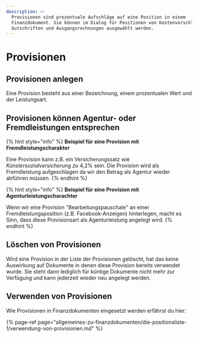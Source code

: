 ```yaml
---
description: >-
  Provisionen sind prozentuale Aufschläge auf eine Position in einem
  Finanzdokument. Sie können im Dialog für Positionen von Kostenvorschlägen,
  Gutschriften und Ausgangsrechnungen ausgewählt werden.
---
```


# Provisionen

## Provisionen anlegen

Eine Provision besteht aus einer Bezeichnung, einem prozentualen Wert und der Leistungsart.

## Provisionen können Agentur- oder Fremdleistungen entsprechen

{% hint style="info" %}
**Beispiel für eine Provision mit Fremdleistungscharakter**

Eine Provision kann z.B. ein Versicherungssatz wie _Künstersozialversicherung zu_ 4,2% sein. Die Provision wird als Fremdleistung aufgeschlagen da wir den Betrag als Agentur wieder abführen müssen.
{% endhint %}

{% hint style="info" %}
**Beispiel für eine Provision mit Agenturleistungscharachter**

Wenn wir eine Provision "Bearbeitungspauschale" an einer Fremdleistungsposition \(z.B. Facebook-Anzeigen\) hinterlegen, macht es Sinn, dass diese Provisionsart als Agenturleistung angelegt wird.
{% endhint %}

## Löschen von Provisionen

Wird eine Provision in der Liste der Provisionen gelöscht, hat das keine Auswirkung auf Dokumente in denen diese Provision bereits verwendet wurde. Sie steht dann lediglich für küntige Dokumente nicht mehr zur Verfügung und kann jederzeit wieder neu angelegt werden.

## Verwenden von Provisionen

Wie Provisionen in Finanzdokumenten eingesetzt werden erfährst du hier:

{% page-ref page="allgemeines-zu-finanzdokumenten/die-positionsliste-1/verwendung-von-provisionen.md" %}

